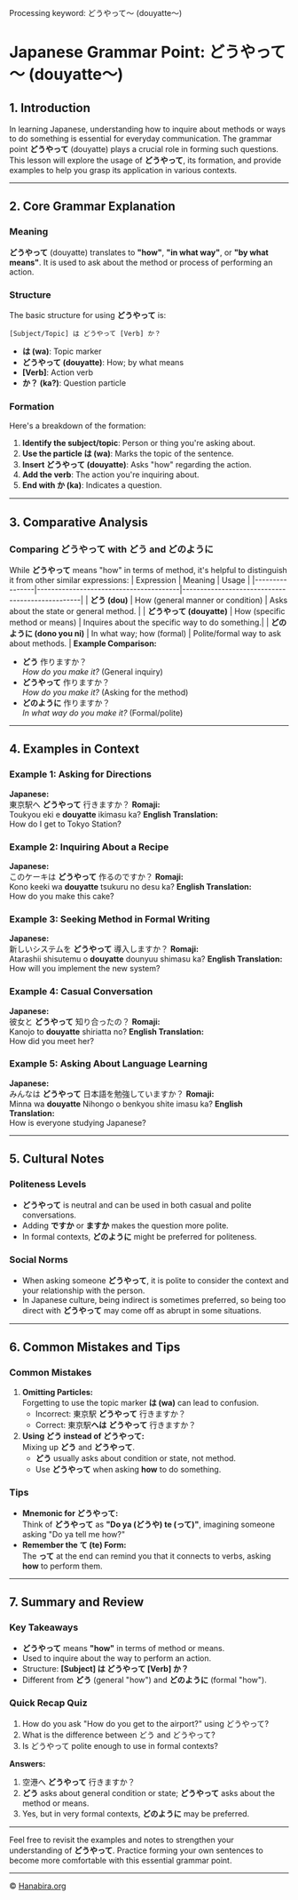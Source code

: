 Processing keyword: どうやって～ (douyatte～)
# Japanese Grammar Point: どうやって～ (douyatte～)

## 1. Introduction
In learning Japanese, understanding how to inquire about methods or ways to do something is essential for everyday communication. The grammar point **どうやって** (douyatte) plays a crucial role in forming such questions. This lesson will explore the usage of **どうやって**, its formation, and provide examples to help you grasp its application in various contexts.

---
## 2. Core Grammar Explanation
### Meaning
**どうやって** (douyatte) translates to **"how"**, **"in what way"**, or **"by what means"**. It is used to ask about the method or process of performing an action.
### Structure
The basic structure for using **どうやって** is:
```
[Subject/Topic] は どうやって [Verb] か？
```
- **は (wa)**: Topic marker
- **どうやって (douyatte)**: How; by what means
- **[Verb]**: Action verb
- **か？ (ka?)**: Question particle
### Formation
Here's a breakdown of the formation:
1. **Identify the subject/topic**: Person or thing you're asking about.
2. **Use the particle は (wa)**: Marks the topic of the sentence.
3. **Insert どうやって (douyatte)**: Asks "how" regarding the action.
4. **Add the verb**: The action you're inquiring about.
5. **End with か (ka)**: Indicates a question.
---
## 3. Comparative Analysis
### Comparing どうやって with どう and どのように
While **どうやって** means "how" in terms of method, it's helpful to distinguish it from other similar expressions:
| Expression     | Meaning                                | Usage                                           |
|----------------|----------------------------------------|-------------------------------------------------|
| **どう (dou)**          | How (general manner or condition)    | Asks about the state or general method.         |
| **どうやって (douyatte)** | How (specific method or means)        | Inquires about the specific way to do something.|
| **どのように (dono you ni)** | In what way; how (formal)            | Polite/formal way to ask about methods.         |
**Example Comparison:**
- **どう** 作りますか？  
  *How do you make it?* (General inquiry)
- **どうやって** 作りますか？  
  *How do you make it?* (Asking for the method)
- **どのように** 作りますか？  
  *In what way do you make it?* (Formal/polite)
---
## 4. Examples in Context
### Example 1: Asking for Directions
**Japanese:**  
東京駅へ **どうやって** 行きますか？
**Romaji:**  
Toukyou eki e **douyatte** ikimasu ka?
**English Translation:**  
How do I get to Tokyo Station?
### Example 2: Inquiring About a Recipe
**Japanese:**  
このケーキは **どうやって** 作るのですか？
**Romaji:**  
Kono keeki wa **douyatte** tsukuru no desu ka?
**English Translation:**  
How do you make this cake?
### Example 3: Seeking Method in Formal Writing
**Japanese:**  
新しいシステムを **どうやって** 導入しますか？
**Romaji:**  
Atarashii shisutemu o **douyatte** dounyuu shimasu ka?
**English Translation:**  
How will you implement the new system?
### Example 4: Casual Conversation
**Japanese:**  
彼女と **どうやって** 知り合ったの？
**Romaji:**  
Kanojo to **douyatte** shiriatta no?
**English Translation:**  
How did you meet her?
### Example 5: Asking About Language Learning
**Japanese:**  
みんなは **どうやって** 日本語を勉強していますか？
**Romaji:**  
Minna wa **douyatte** Nihongo o benkyou shite imasu ka?
**English Translation:**  
How is everyone studying Japanese?

---
## 5. Cultural Notes
### Politeness Levels
- **どうやって** is neutral and can be used in both casual and polite conversations.
- Adding **ですか** or **ますか** makes the question more polite.
- In formal contexts, **どのように** might be preferred for politeness.
### Social Norms
- When asking someone **どうやって**, it is polite to consider the context and your relationship with the person.
- In Japanese culture, being indirect is sometimes preferred, so being too direct with **どうやって** may come off as abrupt in some situations.

---
## 6. Common Mistakes and Tips
### Common Mistakes
1. **Omitting Particles:**  
   Forgetting to use the topic marker **は (wa)** can lead to confusion.
   - Incorrect: 東京駅 **どうやって** 行きますか？
   - Correct: 東京駅**へは** **どうやって** 行きますか？
2. **Using どう instead of どうやって:**  
   Mixing up **どう** and **どうやって**.
   - **どう** usually asks about condition or state, not method.
   - Use **どうやって** when asking **how** to do something.
### Tips
- **Mnemonic for どうやって:**  
  Think of **どうやって** as **"Do ya (どうや) te (って)"**, imagining someone asking "Do ya tell me how?"
- **Remember the て (te) Form:**  
  The **って** at the end can remind you that it connects to verbs, asking **how** to perform them.
---
## 7. Summary and Review
### Key Takeaways
- **どうやって** means **"how"** in terms of method or means.
- Used to inquire about the way to perform an action.
- Structure: **[Subject] は どうやって [Verb] か？**
- Different from **どう** (general "how") and **どのように** (formal "how").
### Quick Recap Quiz
1. How do you ask "How do you get to the airport?" using どうやって?
2. What is the difference between どう and どうやって?
3. Is どうやって polite enough to use in formal contexts?

**Answers:**
1. 空港へ **どうやって** 行きますか？
2. **どう** asks about general condition or state; **どうやって** asks about the method or means.
3. Yes, but in very formal contexts, **どのように** may be preferred.
---
Feel free to revisit the examples and notes to strengthen your understanding of **どうやって**. Practice forming your own sentences to become more comfortable with this essential grammar point.


---

© [Hanabira.org](https://hanabira.org)
